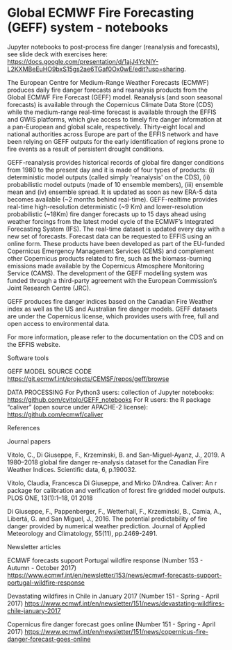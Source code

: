 # Global ECMWF Fire Forecasting (GEFF) system - notebooks
Jupyter notebooks to post-process fire danger (reanalysis and forecasts), see slide deck with exercises here: https://docs.google.com/presentation/d/1ajJ4YcNIY-L2KXMBeEuHO9bxS15gs2ae6TGaf0Ox0wE/edit?usp=sharing.

The European Centre for Medium-Range Weather Forecasts (ECMWF) produces daily fire danger forecasts and reanalysis products from the Global ECMWF Fire Forecast (GEFF) model. Reanalysis (and soon seasonal forecasts) is available through the Copernicus Climate Data Store (CDS) while the medium-range real-time forecast is available through the EFFIS and GWIS platforms, which give access to timely fire danger information at a pan-European and global scale, respectively. Thirty-eight local and national authorities across Europe are part of the EFFIS network and have been relying on GEFF outputs for the early identification of regions prone to fire events as a result of persistent drought conditions.

GEFF-reanalysis provides historical records of global fire danger conditions from 1980 to the present day and it is made of four types of products: (i) deterministic model outputs (called simply 'reanalysis' on the CDS), (ii) probabilistic model outputs (made of 10 ensemble members), (iii) ensemble mean and (iv) ensemble spread. It is updated as soon as new ERA-5 data becomes available (~2 months behind real-time). 
GEFF-realtime provides real-time high-resolution deterministic (~9 Km) and lower-resolution probabilistic (~18Km) fire danger forecasts up to 15 days ahead using weather forcings from the latest model cycle of the ECMWF’s Integrated Forecasting System (IFS). The real-time dataset is updated every day with a new set of forecasts. Forecast data can be requested to EFFIS using an online form.
These products have been developed as part of the EU-funded Copernicus Emergency Management Services (CEMS) and complement other Copernicus products related to fire, such as the biomass-burning emissions made available by the Copernicus Atmosphere Monitoring Service (CAMS).  The development of the GEFF modelling system was funded through a third-party agreement with the European Commission’s Joint Research Centre (JRC). 

GEFF produces fire danger indices based on the Canadian Fire Weather index as well as the US and Australian fire danger models. GEFF datasets are under the Copernicus license, which provides users with free, full and open access to environmental data.

For more information, please refer to the documentation on the CDS and on the EFFIS website.

Software tools


GEFF MODEL SOURCE CODE
https://git.ecmwf.int/projects/CEMSF/repos/geff/browse

DATA PROCESSING
For Python3 users: collection of Jupyter notebooks: https://github.com/cvitolo/GEFF_notebooks
For R users: the R package “caliver” (open source under APACHE-2 license): https://github.com/ecmwf/caliver


References


Journal papers

Vitolo, C., Di Giuseppe, F., Krzeminski, B. and San-Miguel-Ayanz, J., 2019. A 1980–2018 global fire danger re-analysis dataset for the Canadian Fire Weather Indices. Scientific data, 6, p.190032.

Vitolo, Claudia, Francesca Di Giuseppe, and Mirko D’Andrea. Caliver: An r package for calibration and verification of forest fire gridded model outputs. PLOS ONE, 13(1):1–18, 01 2018

Di Giuseppe, F., Pappenberger, F., Wetterhall, F., Krzeminski, B., Camia, A., Libertá, G. and San Miguel, J., 2016. The potential predictability of fire danger provided by numerical weather prediction. Journal of Applied Meteorology and Climatology, 55(11), pp.2469-2491.

Newsletter articles

ECMWF forecasts support Portugal wildfire response (Number 153 - Autumn - October 2017)
https://www.ecmwf.int/en/newsletter/153/news/ecmwf-forecasts-support-portugal-wildfire-response

Devastating wildfires in Chile in January 2017 (Number 151 - Spring - April 2017)
https://www.ecmwf.int/en/newsletter/151/news/devastating-wildfires-chile-january-2017

Copernicus fire danger forecast goes online (Number 151 - Spring - April 2017)
https://www.ecmwf.int/en/newsletter/151/news/copernicus-fire-danger-forecast-goes-online
